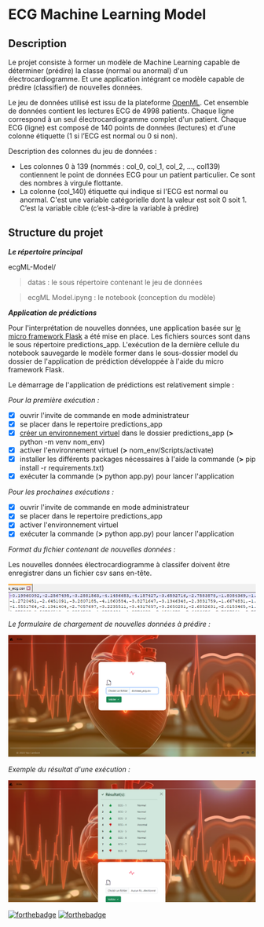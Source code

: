 # ECG Machine Learning Model
## Description

Le projet consiste à former un modèle de Machine Learning capable de déterminer (prédire) la classe (normal ou anormal) d'un électrocardiogramme. Et une application intégrant ce modèle capable de prédire (classifier) de nouvelles données.

Le jeu de données utilisé est issu de la plateforme [OpenML](https://www.openml.org/search?type=data&status=active&sort=runs&id=44793).
Cet ensemble de données contient les lectures ECG de 4998 patients. Chaque ligne correspond à un seul électrocardiogramme complet d'un patient. Chaque ECG (ligne) est composé de 140 points de données (lectures) et d’une colonne étiquette (1 si l’ECG est normal ou 0 si non).

Description des colonnes du jeu de données :
- Les colonnes 0 à 139 (nommés : col_0, col_1, col_2, …, col139) contiennent le point de données ECG pour un patient particulier. Ce sont des nombres à virgule flottante.
- La colonne (col_140) étiquette qui indique si l'ECG est normal ou anormal. C'est une variable catégorielle dont la valeur est soit 0 soit 1. C’est la variable cible (c’est-à-dire la variable à prédire)

## Structure du projet

**_Le répertoire principal_**

ecgML-Model/
>datas : le sous répertoire contenant le jeu de données

>ecgML Model.ipyng : le notebook (conception du modèle)

**_Application de prédictions_**

Pour l'interprétation de nouvelles données, une application basée sur [le micro framework Flask](https://flask.palletsprojects.com/en/2.3.x/) a été mise en place. Les fichiers sources sont dans le sous répertoire predictions_app. L'exécution de la dernière cellule du notebook sauvegarde le modèle former dans le sous-dossier model du dossier de l'application de prédiction développée à l'aide du micro framework Flask.

Le démarrage de l'application de prédictions est relativement simple :

_Pour la première exécution :_
- [x] ouvrir l'invite de commande en mode administrateur
- [x] se placer dans le repertoire predictions_app
- [x] [créer un environnement virtuel](https://docs.python.org/fr/3/tutorial/venv.html) dans le dossier predictions_app (**>** python -m venv nom_env)
- [x] activer l'environnement virtuel (**>** nom_env/Scripts/activate)
- [x] installer les différents packages nécessaires à l'aide la commande (**>** pip install -r requirements.txt)
- [x] exécuter la commande (**>** python app.py) pour lancer l'application

_Pour les prochaines exécutions :_
- [x] ouvrir l'invite de commande en mode administrateur
- [x] se placer dans le repertoire predictions_app
- [x] activer l'environnement virtuel
- [x] exécuter la commande (**>** python app.py) pour lancer l'application

_Format du fichier contenant de nouvelles données :_

Les nouvelles données électrocardiogramme à classifer doivent être enregistrer dans un fichier csv sans en-tête.

![Exemple de format de fichier](https://github.com/ylambpro/ecgML-Model/blob/main/predictions_app/static/captures/Capture-2023-05-09-170704.png)

_Le formulaire de chargement de nouvelles données à prédire :_

![Aperçu du formulaire](https://github.com/ylambpro/ecgML-Model/blob/main/predictions_app/static/captures/Capture-2023-05-08-153630.png)

_Exemple du résultat d'une exécution :_

![Aperçu d'un résultat d'exécution](https://github.com/ylambpro/ecgML-Model/blob/main/predictions_app/static/captures/Capture-2023-05-08-153709.png)

[![forthebadge](https://forthebadge.com/images/badges/cc-by.svg)](https://forthebadge.com) [![forthebadge](https://forthebadge.com/images/badges/made-with-python.svg)](https://forthebadge.com)
